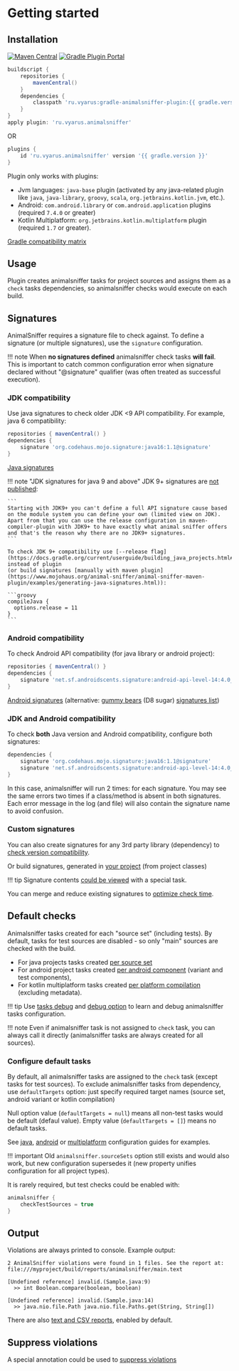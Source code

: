 # Getting started

## Installation

[![Maven Central](https://img.shields.io/maven-central/v/ru.vyarus/gradle-animalsniffer-plugin.svg)](https://maven-badges.herokuapp.com/maven-central/ru.vyarus/gradle-animalsniffer-plugin)
[![Gradle Plugin Portal](https://img.shields.io/maven-metadata/v/https/plugins.gradle.org/m2/ru/vyarus/animalsniffer/ru.vyarus.animalsniffer.gradle.plugin/maven-metadata.xml.svg?colorB=007ec6&label=plugins%20portal)](https://plugins.gradle.org/plugin/ru.vyarus.animalsniffer)

```groovy
buildscript {
    repositories {
        mavenCentral()
    }
    dependencies {
        classpath 'ru.vyarus:gradle-animalsniffer-plugin:{{ gradle.version }}'
    }
}
apply plugin: 'ru.vyarus.animalsniffer'
```

OR

```groovy
plugins {
    id 'ru.vyarus.animalsniffer' version '{{ gradle.version }}'
}
```

Plugin only works with plugins:

* Jvm languages: `java-base` plugin (activated by any java-related plugin like `java`, `java-library`, `groovy`, `scala`, `org.jetbrains.kotlin.jvm`, etc.).
* Android: `com.android.library` or `com.android.application` plugins (required `7.4.0` or greater)
* Kotlin Multiplatform: `org.jetbrains.kotlin.multiplatform` plugin (required `1.7` or greater). 


[Gradle compatibility matrix](about/compatibility.md)

## Usage

Plugin creates animalsniffer tasks for project sources and assigns them as 
a `check` tasks dependencies, so animalsniffer checks would execute on each build.

## Signatures

AnimalSniffer requires a signature file to check against. To define a signature (or multiple signatures), use
the `signature` configuration.

!!! note
    When **no signatures defined** animalsniffer check tasks **will fail**.  
    This is important to catch common configuration error when signature declared without
    "@signature" qualifier (was often treated as successful execution).

### JDK compatibility

Use java signatures to check older JDK <9 API compatibility. 
For example, java 6 compatibility: 

```groovy
repositories { mavenCentral() }
dependencies {
    signature 'org.codehaus.mojo.signature:java16:1.1@signature'
}
```

[Java signatures](http://search.maven.org/#search%7Cga%7C1%7Cg%3A%22org.codehaus.mojo.signature%22)

!!! note "JDK signatures for java 9 and above"
    JDK 9+ signatures are [not published](https://github.com/mojohaus/animal-sniffer/issues/62):

    ```
    Starting with JDK9+ you can't define a full API signature cause based on the module system you can define your own (limited view on JDK). Apart from that you can use the release configuration in maven-compiler-plugin with JDK9+ to have exactly what animal sniffer offers and that's the reason why there are no JDK9+ signatures.
    ```
    
    To check JDK 9+ compatibility use [--release flag](https://docs.gradle.org/current/userguide/building_java_projects.html#sec:compiling_with_release) instead of plugin
    (or build signatures [manually with maven plugin](https://www.mojohaus.org/animal-sniffer/animal-sniffer-maven-plugin/examples/generating-java-signatures.html)):
    
    ```groovy
    compileJava {
      options.release = 11
    }
    ``` 

### Android compatibility

To check Android API compatibility (for java library or android project):

```groovy
repositories { mavenCentral() }
dependencies {
    signature 'net.sf.androidscents.signature:android-api-level-14:4.0_r4@signature'
}
```

[Android signatures](https://search.maven.org/#search%7Cga%7C1%7Cg%3Anet.sf.androidscents.signature)
(alternative: [gummy bears](https://github.com/open-toast/gummy-bears) (D8 sugar) [signatures list](https://mvnrepository.com/search?q=com.toasttab.android))

### JDK and Android compatibility

To check **both** Java version and Android compatibility, configure both signatures:

```groovy
dependencies {
    signature 'org.codehaus.mojo.signature:java16:1.1@signature'
    signature 'net.sf.androidscents.signature:android-api-level-14:4.0_r4@signature'
}
```

In this case, animalsniffer will run 2 times: for each signature. You may see the same errors two times if a
class/method is absent in both signatures. Each error message in the log (and file) will also contain the
signature name to avoid confusion.

### Custom signatures

You can also create signatures for any 3rd party library (dependency) to 
[check version compatibility](guide/signature/library.md).

Or build signatures, generated in [your project](guide/signature/build.md) (from project classes) 

!!! tip
    Signature contents [could be viewed](guide/view.md) with a special task.

You can merge and reduce existing signatures to [optimize check time](guide/performance.md).

## Default checks

Animalsniffer tasks created for each "source set" (including tests). By default, tasks for test sources
are disabled - so only "main" sources are checked with the build.

* For java projects tasks created [per source set](guide/use/java.md)
* For android project tasks created [per android component](guide/use/android.md) (variant and test components),
* For kotlin multiplatform tasks created [per platform compilation](guide/use/multiplatform.md) (excluding metadata).

!!! tip
    Use [tasks debug](guide/debug/tasks.md) and [debug option](guide/debug/debug.md) to learn and debug
    animalsniffer tasks configuration.

!!! note
    Even if animalsniffer task is not assigned to `check` task, you can always call it directly
    (animalsniffer tasks are always created for all sources).

### Configure default tasks

By default, all animalsniffer tasks are assigned to the `check` task (except 
tasks for test sources). To exclude animalsniffer tasks from  dependency, use `defaultTargets` option:
just specify required target names (source set, android variant or kotlin compilation)

Null option value (`defaultTargets = null`) means all non-test tasks would be default (defaul value).
Empty value (`defaultTargets = []`) means no default tasks.

See [java](guide/use/java.md#changing-default-tasks), [android](guide/use/android.md#changing-default-tasks)
or [multiplatform](guide/use/multiplatform.md#changing-default-tasks) configuration guides for examples.

!!! important
    Old `animalsniffer.sourceSets` option still exists and would also work, but
    new configuration supersedes it (new property unifies configuration for all project types). 

It is rarely required, but test checks could be enabled with:

```groovy
animalsniffer {
    checkTestSources = true
}
```

## Output

Violations are always printed to console. Example output:

```
2 AnimalSniffer violations were found in 1 files. See the report at: file:///myproject/build/reports/animalsniffer/main.text

[Undefined reference] invalid.(Sample.java:9)
  >> int Boolean.compare(boolean, boolean)

[Undefined reference] invalid.(Sample.java:14)
  >> java.nio.file.Path java.nio.file.Paths.get(String, String[])
```

There are also [text and CSV reports](guide/report.md), enabled by default.

## Suppress violations

A special annotation could be used to [suppress violations](guide/suppress.md)

 

